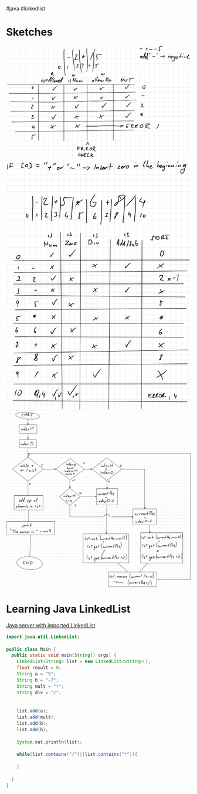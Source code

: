 #java #linkedlist
# Sketches
![Check for adjacent operators](../../../04_Media/operatorCheckSketch.png)
![Store input into a linked list](../../../04_Media/storeToListSketch.png)
![Calculating from list](../../../04_Media/FlowchartArithmetic.png)
# Learning Java LinkedList
[Java server with imported LinkedList](https://www.w3schools.com/java/tryjava.asp?filename=demo_linkedlist_add)
```java
import java.util.LinkedList;

public class Main { 
  public static void main(String[] args) { 
    LinkedList<String> list = new LinkedList<String>();
    float result = 0;
    String a = "5";
    String b = "-7";
    String mult = "*";
    String div = "/";
    
    
    list.add(a);
    list.add(mult);
	list.add(b);
    list.add(b);

    System.out.println(list);
    
    while(list.contains("/")||list.contains("*")){
    	
    }
    
  } 
}

```
